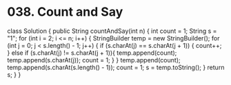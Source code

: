 # 038. Count and Say

class Solution { public String countAndSay\(int n\) { int count = 1; String s = "1"; for \(int i = 2; i &lt;= n; i++\) { StringBuilder temp = new StringBuilder\(\); for \(int j = 0; j &lt; s.length\(\) - 1; j++\) { if \(s.charAt\(j\) == s.charAt\(j + 1\)\) { count++; } else if \(s.charAt\(j\) != s.charAt\(j + 1\)\){ temp.append\(count\); temp.append\(s.charAt\(j\)\); count = 1; } } temp.append\(count\); temp.append\(s.charAt\(s.length\(\) - 1\)\); count = 1; s = temp.toString\(\); } return s; } }

